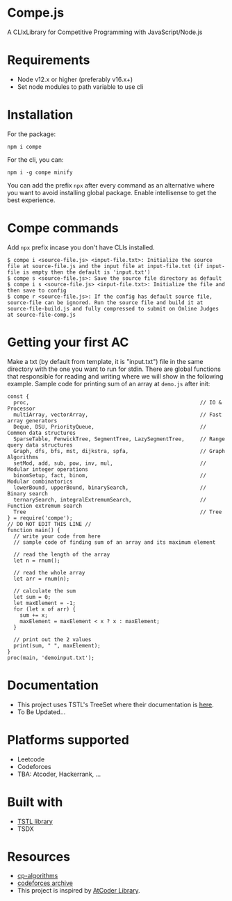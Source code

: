 # Compe.js
A CLIxLibrary for Competitive Programming with JavaScript/Node.js
# Requirements
- Node v12.x or higher (preferably v16.x+)
- Set node modules to path variable to use cli
# Installation
For the package:
```
npm i compe
```
For the cli, you can:
```
npm i -g compe minify
```
You can add the prefix `npx` after every command as an alternative where you want to avoid installing global package.
Enable intellisense to get the best experience.
# Compe commands
Add `npx` prefix incase you don't have CLIs installed.
```
$ compe i <source-file.js> <input-file.txt>: Initialize the source file at source-file.js and the input file at input-file.txt (if input-file is empty then the default is 'input.txt')
$ compe s <source-file.js>: Save the source file directory as default
$ compe i s <source-file.js> <input-file.txt>: Initialize the file and then save to config
$ compe r <source-file.js>: If the config has default source file, source-file can be ignored. Run the source file and build it at source-file-build.js and fully compressed to submit on Online Judges at source-file-comp.js
```
# Getting your first AC
Make a txt (by default from template, it is "input.txt") file in the same directory with the one you want to run for stdin.
There are global functions that responsible for reading and writing where we will show in the following example.
Sample code for printing sum of an array at `demo.js` after init:
```
const {
  proc,                                                       // IO & Processor
  multiArray, vectorArray,                                    // Fast array generators
  Deque, DSU, PriorityQueue,                                  // Common data structures
  SparseTable, FenwickTree, SegmentTree, LazySegmentTree,     // Range query data structures
  Graph, dfs, bfs, mst, dijkstra, spfa,                       // Graph Algorithms
  setMod, add, sub, pow, inv, mul,                            // Modular integer operations
  binomSetup, fact, binom,                                    // Modular combinatorics
  lowerBound, upperBound, binarySearch,                       // Binary search 
  ternarySearch, integralExtremumSearch,                      // Function extremum search
  Tree                                                        // Tree
} = require('compe');
// DO NOT EDIT THIS LINE //
function main() {
  // write your code from here
  // sample code of finding sum of an array and its maximum element

  // read the length of the array
  let n = rnum();
  
  // read the whole array
  let arr = rnum(n);

  // calculate the sum
  let sum = 0;
  let maxElement = -1;
  for (let x of arr) {
    sum += x;
    maxElement = maxElement < x ? x : maxElement;
  }

  // print out the 2 values
  print(sum, " ", maxElement);
}
proc(main, 'demoinput.txt');
```
# Documentation
- This project uses TSTL's TreeSet where their documentation is [here](https://samchon.github.io/tstl/api/classes/std.treeset.html).
- To Be Updated...
# Platforms supported
- Leetcode
- Codeforces
- TBA: Atcoder, Hackerrank, ...
# Built with
- [TSTL library](https://github.com/samchon/tstl)
- TSDX
# Resources
- [cp-algorithms](https://cp-algorithms.com/)
- [codeforces archive](https://codeforces.com/catalog)
- This project is inspired by [AtCoder Library](https://codeforces.com/blog/entry/82400).